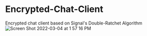 # Encrypted-Chat-Client
Encrypted chat client based on Signal's Double-Ratchet Algorithm 
![Screen Shot 2022-03-04 at 1 57 16 PM](https://user-images.githubusercontent.com/59621384/156847411-f858709a-b347-4da9-8586-fb1721411fb2.png)
